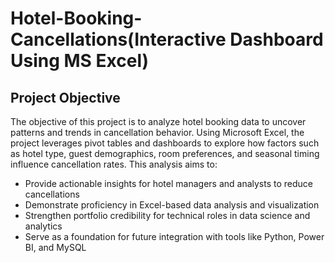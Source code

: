 # Hotel-Booking-Cancellations(Interactive Dashboard Using MS Excel)
## Project Objective

The objective of this project is to analyze hotel booking data to uncover patterns and trends in cancellation behavior. Using Microsoft Excel, the project leverages pivot tables and dashboards to explore how factors such as hotel type, guest demographics, room preferences, and seasonal timing influence cancellation rates.
This analysis aims to:
- Provide actionable insights for hotel managers and analysts to reduce cancellations
- Demonstrate proficiency in Excel-based data analysis and visualization
- Strengthen portfolio credibility for technical roles in data science and analytics
- Serve as a foundation for future integration with tools like Python, Power BI, and MySQL
